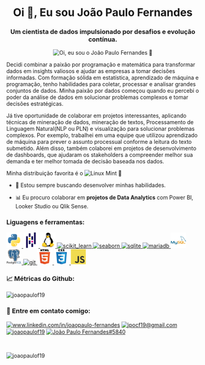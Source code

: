 <h1 align="center">Oi 👋, Eu sou João Paulo Fernandes</h1>
<h3 align="center">Um cientista de dados impulsionado por desafios e evolução contínua.</h3>

<p align="center">
  <img src="https://github.com/joaopaulof19/joaopaulof19/blob/master/assets/header-github.gif?raw=true" alt="Oi, eu sou o João Paulo Fernandes 👋">
</p>

<!--
How to make this gif ?
I made my with https://codesandbox.io/s/github-profile-2ijk7
Then i recorded my screen to gif on Mac with Quicktime  and save result to [assets/github.mov](assets/github.mov)
This [gist](https://gist.github.com/tskaggs/6394639) help me to create a dedicated command that convert MOV to GIF.
Type this command `make generate-gif` to generate [assets/github.gif](assets/github.gif)
By: Mathieu Ledru (matyo91) 
-->

<p>

Decidi combinar a paixão por programação e matemática para transformar dados em insights valiosos e ajudar as empresas a tomar decisões informadas. Com formação sólida em estatística, aprendizado de máquina e programação, tenho habilidades para coletar, processar e analisar grandes conjuntos de dados. Minha paixão por dados começou quando eu percebi o poder da análise de dados em solucionar problemas complexos e tomar decisões estratégicas.

Já tive oportunidade de colaborar em projetos interessantes, aplicando técnicas de mineração de dados, mineração de textos, Processamento de Linguagem Natural(NLP ou PLN) e visualização para solucionar problemas complexos. Por exemplo, trabalhei em uma equipe que utilizou aprendizado de máquina para prever o assunto processual conforme a leitura do texto submetido. Além disso, também colaborei em projetos de desenvolvimento de dashboards, que ajudaram os stakeholders a compreender melhor sua demanda e ter melhor tomada de decisão baseada nos dados. 


Minha distribuição favorita é o ![Linux Mint](https://img.shields.io/badge/Linux%20Mint-87CF3E?style=for-the-badge&logo=Linux%20Mint&logoColor=white) 💚

</P>



- 🔭 Estou sempre buscando desenvolver minhas habilidades.

- 📊 Eu procuro colaborar em **projetos de Data Analytics** com Power BI, Looker Studio ou Qlik Sense.




<h3 align="left">Liguagens e ferramentas:</h3>
<p align="left"> <a href="https://www.python.org" target="_blank" rel="noreferrer"> <img src="https://raw.githubusercontent.com/devicons/devicon/master/icons/python/python-original.svg" alt="python" width="40" height="40"/> </a> <a href="https://pandas.pydata.org/" target="_blank" rel="noreferrer"> <img src="https://raw.githubusercontent.com/devicons/devicon/2ae2a900d2f041da66e950e4d48052658d850630/icons/pandas/pandas-original.svg" alt="pandas" width="40" height="40"/> </a> <a href="https://www.linux.org/" target="_blank" rel="noreferrer"> <img src="https://raw.githubusercontent.com/devicons/devicon/master/icons/linux/linux-original.svg" alt="linux" width="40" height="40"/> </a> <a href="https://scikit-learn.org/" target="_blank" rel="noreferrer"> <img src="https://upload.wikimedia.org/wikipedia/commons/0/05/Scikit_learn_logo_small.svg" alt="scikit_learn" width="40" height="40"/> </a> <a href="https://seaborn.pydata.org/" target="_blank" rel="noreferrer"> <img src="https://seaborn.pydata.org/_images/logo-mark-lightbg.svg" alt="seaborn" width="40" height="40"/> </a> <a href="https://www.sqlite.org/" target="_blank" rel="noreferrer"> <img src="https://www.vectorlogo.zone/logos/sqlite/sqlite-icon.svg" alt="sqlite" width="40" height="40"/> </a>   <a href="https://mariadb.org/" target="_blank" rel="noreferrer"> <img src="https://www.vectorlogo.zone/logos/mariadb/mariadb-icon.svg" alt="mariadb" width="40" height="40"/> </a> <a href="https://www.mysql.com/" target="_blank" rel="noreferrer"> <img src="https://raw.githubusercontent.com/devicons/devicon/master/icons/mysql/mysql-original-wordmark.svg" alt="mysql" width="40" height="40"/> </a>  <a href="https://www.postgresql.org" target="_blank" rel="noreferrer"> <img src="https://raw.githubusercontent.com/devicons/devicon/master/icons/postgresql/postgresql-original-wordmark.svg" alt="postgresql" width="40" height="40"/> </a> <a href="https://git-scm.com/" target="_blank" rel="noreferrer"> <img src="https://www.vectorlogo.zone/logos/git-scm/git-scm-icon.svg" alt="git" width="40" height="40"/> </a>  <a href="https://www.w3.org/html/" target="_blank" rel="noreferrer"> <img src="https://raw.githubusercontent.com/devicons/devicon/master/icons/html5/html5-original-wordmark.svg" alt="html5" width="40" height="40"/> </a> <a href="https://www.w3schools.com/css/" target="_blank" rel="noreferrer"> <img src="https://raw.githubusercontent.com/devicons/devicon/master/icons/css3/css3-original-wordmark.svg" alt="css3" width="40" height="40"/> </a> <a href="https://developer.mozilla.org/en-US/docs/Web/JavaScript" target="_blank" rel="noreferrer"> <img src="https://raw.githubusercontent.com/devicons/devicon/master/icons/javascript/javascript-original.svg" alt="javascript" width="40" height="40"/> </a>
 <!-- <a href="https://www.docker.com/" target="_blank" rel="noreferrer"> <img src="https://raw.githubusercontent.com/devicons/devicon/master/icons/docker/docker-original-wordmark.svg" alt="docker" width="40" height="40"/> </a> <a href="https://getbootstrap.com" target="_blank" rel="noreferrer"> <img src="https://raw.githubusercontent.com/devicons/devicon/master/icons/bootstrap/bootstrap-plain-wordmark.svg" alt="bootstrap" width="40" height="40"/> </a> -->
</p>


<h3 align="left">📈 Métricas do Github: </h3>
<p><img align="center" src="https://github-readme-stats.vercel.app/api/top-langs?username=joaopaulof19&show_icons=true&locale=en&layout=compact" alt="joaopaulof19" /></p>
<!--
<p>&nbsp;<img align="center" src="https://github-readme-stats.vercel.app/api?username=joaopaulof19&show_icons=true&locale=en" alt="joaopaulof19" /></p>

<p><img align="center" src="https://github-readme-streak-stats.herokuapp.com/?user=joaopaulof19&" alt="joaopaulof19" /></p>
-->





<h3 align="left">🔗 Entre em contato comigo:</h3>
<p align="left">
<a href="https://linkedin.com/in/joaopaulo-fernandes" target="blank"><img align="center" src="https://raw.githubusercontent.com/rahuldkjain/github-profile-readme-generator/master/src/images/icons/Social/linked-in-alt.svg" alt="www.linkedin.com/in/joaopaulo-fernandes" height="30" width="40" /></a>
<a href="mailto:jpocf19@gmail.com" target="blank"><img align="center" src="https://cdn-icons-png.flaticon.com/512/720/720277.png" alt="jpocf19@gmail.com" height="33" width="33" /></a>
<a href="https://instagram.com/joaopaulof19" target="blank"><img align="center" src="https://raw.githubusercontent.com/rahuldkjain/github-profile-readme-generator/master/src/images/icons/Social/instagram.svg" alt="joaopaulof19" height="30" width="40" /></a>
<a href="https://discord.gg/João Paulo Fernandes#5840" target="blank"><img align="center" src="https://raw.githubusercontent.com/rahuldkjain/github-profile-readme-generator/master/src/images/icons/Social/discord.svg" alt="João Paulo Fernandes#5840" height="30" width="40" /></a>
</p>

<br>

<p align="left"> <img src="https://komarev.com/ghpvc/?username=joaopaulof19&label=Profile%20views&color=0e75b6&style=flat" alt="joaopaulof19" /> </p>

<!--

-->


